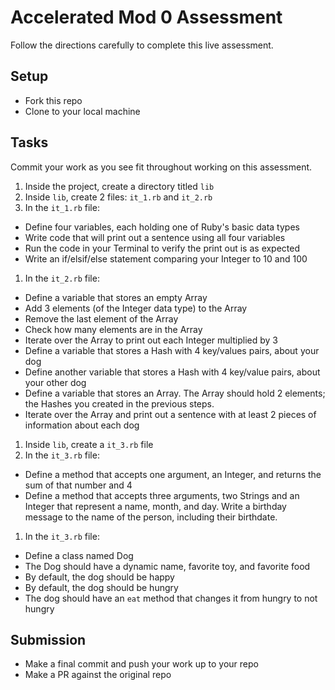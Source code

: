 # Accelerated Mod 0 Assessment

Follow the directions carefully to complete this live assessment.

## Setup

- Fork this repo
- Clone to your local machine

## Tasks

Commit your work as you see fit throughout working on this assessment.

1. Inside the project, create a directory titled `lib`
1. Inside `lib`, create 2 files: `it_1.rb` and `it_2.rb`
1. In the `it_1.rb` file:
  - Define four variables, each holding one of Ruby's basic data types
  - Write code that will print out a sentence using all four variables
  - Run the code in your Terminal to verify the print out is as expected
  - Write an if/elsif/else statement comparing your Integer to 10 and 100
1. In the `it_2.rb` file:
  - Define a variable that stores an empty Array
  - Add 3 elements (of the Integer data type) to the Array
  - Remove the last element of the Array
  - Check how many elements are in the Array
  - Iterate over the Array to print out each Integer multiplied by 3
  - Define a variable that stores a Hash with 4 key/values pairs, about your dog
  - Define another variable that stores a Hash with 4 key/value pairs, about your other dog
  - Define a variable that stores an Array. The Array should hold 2 elements; the Hashes you created in the previous steps.
  - Iterate over the Array and print out a sentence with at least 2 pieces of information about each dog
1. Inside `lib`, create a `it_3.rb` file
1. In the `it_3.rb` file:
  - Define a method that accepts one argument, an Integer, and returns the sum of that number and 4
  - Define a method that accepts three arguments, two Strings and an Integer that represent a name, month, and day. Write a birthday message to the name of the person, including their birthdate.
1. In the `it_3.rb` file:
  - Define a class named Dog
  - The Dog should have a dynamic name, favorite toy, and favorite food
  - By default, the dog should be happy
  - By default, the dog should be hungry
  - The dog should have an `eat` method that changes it from hungry to not hungry

## Submission

- Make a final commit and push your work up to your repo
- Make a PR against the original repo